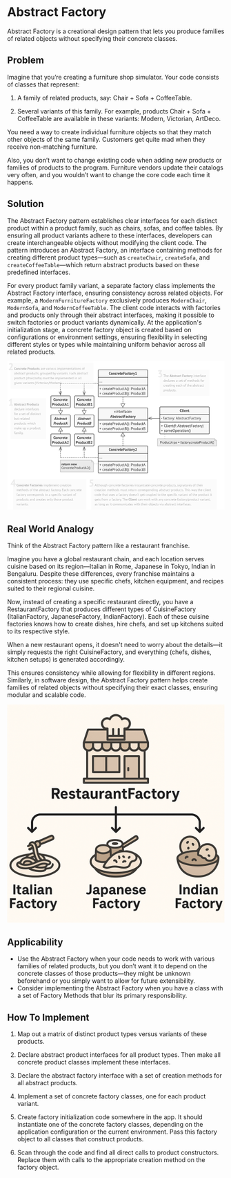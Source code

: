 # Abstract Factory
Abstract Factory is a creational design pattern that lets you produce families of related objects without specifying their concrete classes.

## Problem
Imagine that you’re creating a furniture shop simulator. Your code consists of classes that represent:

1. A family of related products, say: Chair + Sofa + CoffeeTable.

2. Several variants of this family. For example, products Chair + Sofa + CoffeeTable are available in these variants: Modern, Victorian, ArtDeco.

You need a way to create individual furniture objects so that they match other objects of the same family. Customers get quite mad when they receive non-matching furniture.

Also, you don’t want to change existing code when adding new products or families of products to the program. Furniture vendors update their catalogs very often, and you wouldn’t want to change the core code each time it happens.

## Solution
The Abstract Factory pattern establishes clear interfaces for each distinct product within a product family, such as chairs, sofas, and coffee tables. By ensuring all product variants adhere to these interfaces, developers can create interchangeable objects without modifying the client code. The pattern introduces an Abstract Factory, an interface containing methods for creating different product types—such as `createChair`, `createSofa`, and `createCoffeeTable`—which return abstract products based on these predefined interfaces.

For every product family variant, a separate factory class implements the Abstract Factory interface, ensuring consistency across related objects. For example, a `ModernFurnitureFactory` exclusively produces `ModernChair`, `ModernSofa`, and `ModernCoffeeTable`. The client code interacts with factories and products only through their abstract interfaces, making it possible to switch factories or product variants dynamically. At the application's initialization stage, a concrete factory object is created based on configurations or environment settings, ensuring flexibility in selecting different styles or types while maintaining uniform behavior across all related products.

![img.png](img.png)

## Real World Analogy
Think of the Abstract Factory pattern like a restaurant franchise.

Imagine you have a global restaurant chain, and each location serves cuisine based on its region—Italian in Rome, Japanese in Tokyo, Indian in Bengaluru. Despite these differences, every franchise maintains a consistent process: they use specific chefs, kitchen equipment, and recipes suited to their regional cuisine.

Now, instead of creating a specific restaurant directly, you have a RestaurantFactory that produces different types of CuisineFactory (ItalianFactory, JapaneseFactory, IndianFactory). Each of these cuisine factories knows how to create dishes, hire chefs, and set up kitchens suited to its respective style.

When a new restaurant opens, it doesn't need to worry about the details—it simply requests the right CuisineFactory, and everything (chefs, dishes, kitchen setups) is generated accordingly.

This ensures consistency while allowing for flexibility in different regions. Similarly, in software design, the Abstract Factory pattern helps create families of related objects without specifying their exact classes, ensuring modular and scalable code.

![img_1.png](img_1.png)

## Applicability
- Use the Abstract Factory when your code needs to work with various families of related products, but you don’t want it to depend on the concrete classes of those products—they might be unknown beforehand or you simply want to allow for future extensibility.
- Consider implementing the Abstract Factory when you have a class with a set of Factory Methods that blur its primary responsibility.

## How To Implement
1. Map out a matrix of distinct product types versus variants of these products.

2. Declare abstract product interfaces for all product types. Then make all concrete product classes implement these interfaces.

3. Declare the abstract factory interface with a set of creation methods for all abstract products.

4. Implement a set of concrete factory classes, one for each product variant.

5. Create factory initialization code somewhere in the app. It should instantiate one of the concrete factory classes, depending on the application configuration or the current environment. Pass this factory object to all classes that construct products.

6. Scan through the code and find all direct calls to product constructors. Replace them with calls to the appropriate creation method on the factory object.




